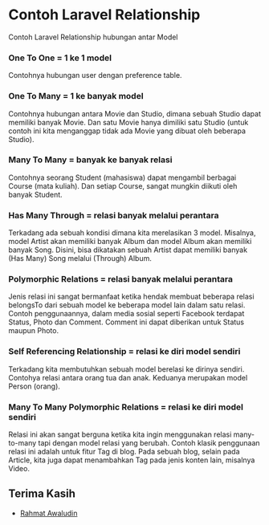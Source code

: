 # Contoh Laravel Relationship

Contoh Laravel Relationship hubungan antar Model

### One To One = 1 ke 1 model
Contohnya hubungan user dengan preference table.

### One To Many = 1 ke banyak model
Contohnya hubungan antara Movie dan Studio, dimana sebuah Studio dapat memiliki
banyak Movie. Dan satu Movie hanya dimiliki satu Studio (untuk contoh ini kita menganggap
tidak ada Movie yang dibuat oleh beberapa Studio).

### Many To Many = banyak ke banyak relasi
Contohnya seorang
Student (mahasiswa) dapat mengambil berbagai Course (mata kuliah). Dan setiap Course, sangat
mungkin diikuti oleh banyak Student.

### Has Many Through = relasi banyak melalui perantara
Terkadang ada sebuah kondisi dimana kita merelasikan 3 model. Misalnya, model Artist akan
memiliki banyak Album dan model Album akan memiliki banyak Song. Disini, bisa dikatakan sebuah Artist dapat memiliki banyak (Has Many) Song melalui (Through) Album.

### Polymorphic Relations = relasi banyak melalui perantara
Jenis relasi ini sangat bermanfaat ketika hendak membuat beberapa relasi belongsTo dari sebuah
model ke beberapa model lain dalam satu relasi. Contoh penggunaannya, dalam media sosial seperti
Facebook terdapat Status, Photo dan Comment. Comment ini dapat diberikan untuk Status maupun
Photo.

### Self Referencing Relationship = relasi ke diri model sendiri
Terkadang kita membutuhkan sebuah model berelasi ke dirinya sendiri. Contohya relasi antara
orang tua dan anak. Keduanya merupakan model Person (orang).

### Many To Many Polymorphic Relations = relasi ke diri model sendiri
Relasi ini akan sangat berguna ketika kita ingin menggunakan relasi many-to-many tapi dengan
model relasi yang berubah. Contoh klasik penggunaan relasi ini adalah untuk fitur Tag di blog.
Pada sebuah blog, selain pada Article, kita juga dapat menambahkan Tag pada jenis konten lain,
misalnya Video.

## Terima Kasih

* [Rahmat Awaludin](https://github.com/rawaludin/)
